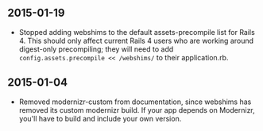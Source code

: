 2015-01-19
-------------------
* Stopped adding webshims to the default assets-precompile list for Rails 4. This should only affect current Rails 4 users who are working around digest-only precompiling; they will need to add `config.assets.precompile << /webshims/` to their application.rb.

2015-01-04
-------------------
* Removed modernizr-custom from documentation, since webshims has removed its custom modernizr build. If your app depends on Modernizr, you'll have to build and include your own version.
